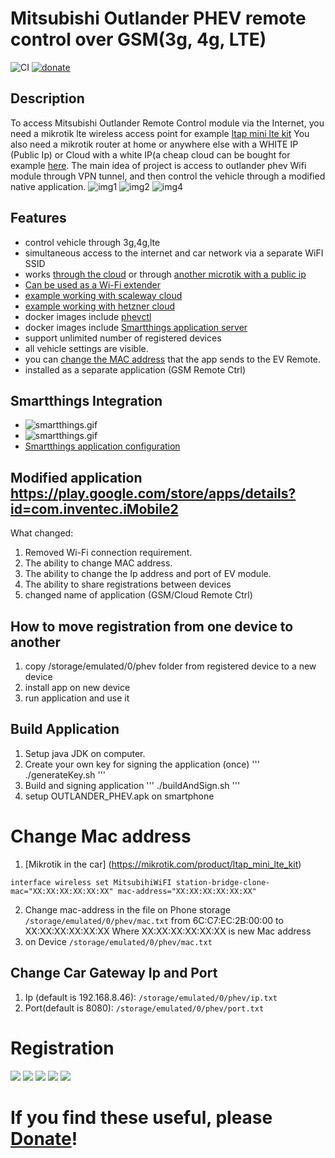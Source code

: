 # Mitsubishi Outlander PHEV remote control over GSM(3g, 4g, LTE)

![CI](https://github.com/vzakharchenko/remote-ctrl-gsm/workflows/CI/badge.svg)
[![donate](https://www.paypalobjects.com/en_US/i/btn/btn_donateCC_LG.gif)](https://secure.wayforpay.com/button/bca19c6085e34)

## Description

To access Mitsubishi Outlander Remote Control module via the Internet, you need a mikrotik lte wireless access point for example [ltap mini lte kit](https://mikrotik.com/product/ltap_mini_lte_kit)
You also need a mikrotik router at home or anywhere else with a WHITE IP (Public Ip) or Cloud with a white IP(a cheap cloud can be bought for example [here](https://www.scaleway.com/en/).
The main idea of project is access to outlander phev Wifi module through VPN tunnel, and then control  the vehicle through a modified native application.
![img1](./img/Screenshot_20200920-135109_GSM%20Remote%20Ctrl.jpg)
![img2](./img/Screenshot_20200920-135328_GSM%20Remote%20Ctrl.jpg)
![img4](./img/Screenshot_20200920-135343_GSM%20Remote%20Ctrl.jpg)


## Features
- control vehicle through 3g,4g,lte
- simultaneous access to the internet and car network via a separate WiFI SSID
- works [through the cloud](./cloud) or through [another microtik with a public ip](https://github.com/vzakharchenko/remote-ctrl-gsm/wiki/gsm-extender-home)
- [Can be used as a Wi-Fi extender](https://github.com/vzakharchenko/remote-ctrl-gsm/wiki/WiFi-Extender)
- [example working with scaleway cloud](https://github.com/vzakharchenko/remote-ctrl-gsm/wiki/gsm-extender-scaleway-cloud)
- [example working with hetzner cloud](https://github.com/vzakharchenko/remote-ctrl-gsm/wiki/gsm-extender-hetzner-cloud)
- docker images include [phevctl](https://github.com/phev-remote/phevctl)
- docker images include [Smartthings application server](https://github.com/vzakharchenko/smartthings-phevctl)
- support unlimited number of registered devices
- all vehicle settings are visible.
- you can [change the MAC address](#change-mac-address) that the app sends to the EV Remote.
- installed as a separate application (GSM Remote Ctrl)

## Smartthings Integration
- ![smartthings.gif](./img/smartthings.gif)
- ![smartthings.gif](./img/smartthings1.gif)
- [Smartthings application configuration](https://github.com/vzakharchenko/smartthings-phevctl)


## Modified application https://play.google.com/store/apps/details?id=com.inventec.iMobile2
What changed:
1. Removed Wi-Fi connection requirement.
2. The ability to change MAC address.
3. The ability to change the Ip address and port of EV module.
4. The ability to share registrations between devices
5. changed name of application (GSM/Cloud Remote Ctrl)

## How to move registration from one device to another
1. copy /storage/emulated/0/phev folder from registered device to a new device
2. install app on new device
3. run application and use it

## Build Application
1. Setup java JDK on computer.
2. Create your own key for signing the application (once)
'''
./generateKey.sh
'''
3. Build and signing application
'''
./buildAndSign.sh
'''
3. setup OUTLANDER_PHEV.apk on smartphone


# Change Mac address
1.  [Mikrotik in the car] (https://mikrotik.com/product/ltap_mini_lte_kit)
```
interface wireless set MitsubihiWiFI station-bridge-clone-mac="XX:XX:XX:XX:XX:XX" mac-address="XX:XX:XX:XX:XX:XX"
```
2. Change mac-address in the file on Phone storage ```/storage/emulated/0/phev/mac.txt``` from 6C:C7:EC:2B:00:00 to XX:XX:XX:XX:XX:XX
Where XX:XX:XX:XX:XX:XX is new Mac address
3. on Device
```/storage/emulated/0/phev/mac.txt```

## Change Car Gateway Ip and Port
1. Ip (default is 192.168.8.46):
```/storage/emulated/0/phev/ip.txt```
2. Port(default is 8080):
```/storage/emulated/0/phev/port.txt```


# Registration

![](/img/Screenshot_20200920-140020_GSM%20Remote%20Ctrl.jpg)
![](/img/Screenshot_20200920-140025_GSM%20Remote%20Ctrl.jpg)
![](/img/Screenshot_20200920-140033_GSM%20Remote%20Ctrl.jpg)
![](/img/Screenshot_20200920-140038_GSM%20Remote%20Ctrl.jpg)
![](/img/selectSSID.png)


# If you find these useful, please [Donate](https://secure.wayforpay.com/button/bca19c6085e34)!
